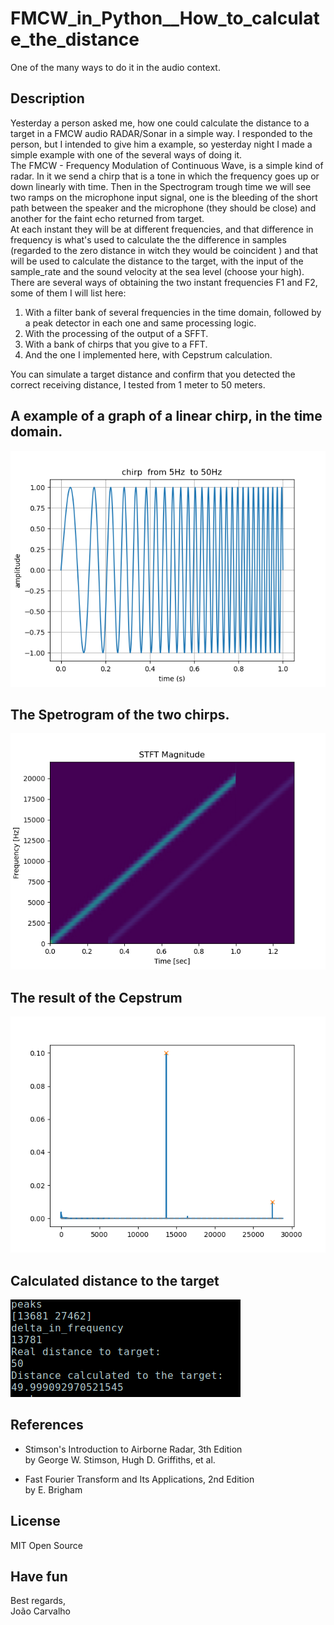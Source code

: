 # FMCW_in_Python__How_to_calculate_the_distance
One of the many ways to do it in the audio context.

## Description
Yesterday a person asked me, how one could calculate the distance to a target in a FMCW audio RADAR/Sonar in a simple way. I responded to the person, but I intended to give him a example, so yesterday night I made a simple example with one of the several ways of doing it. <br>
The FMCW - Frequency Modulation of Continuous Wave, is a simple kind of radar. In it we send a chirp that is a tone in which the frequency goes up or down linearly with time. Then in the Spectrogram trough time we will see two ramps on the microphone input signal, one is the bleeding of the short path between the speaker and the microphone (they should be close) and another for the faint echo returned from target. <br>
At each instant they will be at different frequencies, and that difference in frequency is what's used to calculate the the difference in samples (regarded to the zero distance in witch they would be coincident ) and that will be used to calculate the distance to the target, with the input of the sample_rate and the sound velocity at the sea level (choose your high). <br>
There are several ways of obtaining the two instant frequencies F1 and F2, some of them I will list here: <br>

1. With a filter bank of several frequencies in the time domain, followed by a peak detector in each one and same processing  logic.
2. With the processing of the output of a SFFT.
3. With a bank of chirps that you give to a FFT.
4. And the one I implemented here, with Cepstrum calculation.

You can simulate a target distance and confirm that you detected the correct receiving distance, I tested from 1 meter to 50 meters. 

## A example of a graph of a linear chirp, in the time domain.
![chirp_example](./chirp_example.png)

## The Spetrogram of the two chirps.
![sent_bleed_in_and_received_chirp](./sent_bleed_in_and_received_chirp.png)

## The result of the Cepstrum
![cepstrum of the microphone signal](./cepstrum.png)

## Calculated distance to the target
![calculated_distance_to_the_target](./calculated_distance_to_the_target.png)

## References
* Stimson's Introduction to Airborne Radar, 3th Edition  <br>
  by George W. Stimson, Hugh D. Griffiths, et al.
  
* Fast Fourier Transform and Its Applications, 2nd Edition <br>
  by E. Brigham

## License
MIT Open Source

## Have fun
Best regards, <br>
João Carvalho